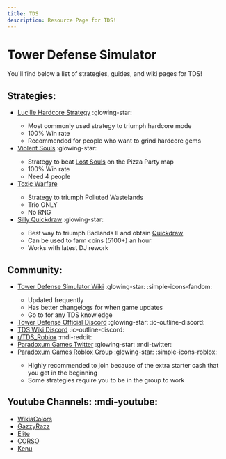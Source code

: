 ```yaml
---
title: TDS
description: Resource Page for TDS!
---
```


# **Tower Defense Simulator**

You'll find below a list of strategies, guides, and wiki pages for TDS!

## Strategies:
- [Lucille Hardcore Strategy](https://docs.google.com/document/d/1NOE7FtL-l8T23LbuK-XHYb3YwFhv_EkL6FnHPrcSih4/edit#heading=h.5j8k7csi2use) :glowing-star: <tooltip><ul><li>Most commonly used strategy to triumph hardcore mode</li><li>100% Win rate</li><li>Recommended for people who want to grind hardcore gems</li></ul></tooltip>
- [Violent Souls](https://docs.google.com/document/d/1JrEKFaLYorokU8F15PSvyfs585PYeOly6HqgLt-m9Ss/edit) :glowing-star: <tooltip><ul><li>Strategy to beat [Lost Souls](https://www.rolimons.com/gamebadge/2129234540) on the Pizza Party map</li><li>100% Win rate</li><li>Need 4 people</li></ul></tooltip>
- [Toxic Warfare](https://docs.google.com/document/d/17NFb41DmAbkWobhsQ9FytWy_X-DGF9yoCNQDGfMSlv8/edit#heading=h.xr59spo9o45t) <tooltip><ul><li>Strategy to triumph Polluted Wastelands</li><li>Trio ONLY</li><li>No RNG</li></ul></tooltip>
- [Silly Quickdraw](https://docs.google.com/document/d/1qHP0G-dXLSp7vtBeNs0-AvtGYSIGuLPpufXVmVxNiqU) :glowing-star: <tooltip><ul><li>Best way to triumph Badlands II and obtain [Quickdraw](https://www.rolimons.com/gamebadge/2128794398)</li><li>Can be used to farm coins (5100+) an hour</li><li>Works with latest DJ rework</li></ul></tooltip>

## Community:
- [Tower Defense Simulator Wiki](https://tds.fandom.com/wiki/Tower_Defense_Simulator_Wiki) :glowing-star: :simple-icons-fandom: <tooltip><ul><li>Updated frequently</li><li>Has better changelogs for when game updates</li><li>Go to for any TDS knowledge</li></ul></tooltip>
- [Tower Defense Official Discord](https://discord.gg/tds) :glowing-star: :ic-outline-discord:
- [TDS Wiki Discord](https://discord.gg/MtcRRjUA7F) :ic-outline-discord:
- [r/TDS_Roblox](https://www.reddit.com/r/TDS_Roblox/) :mdi-reddit:
- [Paradoxum Games Twitter](https://x.com/paradoxum_games) :glowing-star: :mdi-twitter:
- [Paradoxum Games Roblox Group](https://www.roblox.com/groups/4914494/Paradoxum-Games) :glowing-star: :simple-icons-roblox: <tooltip><ul><li>Highly recommended to join because of the extra starter cash that you get in the beginning</li><li>Some strategies require you to be in the group to work</li></ul></tooltip>

## Youtube Channels: :mdi-youtube:
- [WikiaColors](https://www.youtube.com/@WikiaColors)
- [GazzyRazz](https://www.youtube.com/@GazzyRazz)
- [Elite](https://www.youtube.com/@EliteElite)
- [CORSO](https://www.youtube.com/@CORSOBLOX)
- [Kenu](https://www.youtube.com/@kenuytb)
